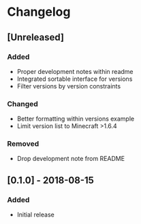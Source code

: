 # Changelog

## [Unreleased]

### Added

* Proper development notes within readme
* Integrated sortable interface for versions
* Filter versions by version constraints

### Changed

* Better formatting within versions example
* Limit version list to Minecraft >1.6.4

### Removed

* Drop development note from README


## [0.1.0] - 2018-08-15

### Added

* Initial release
